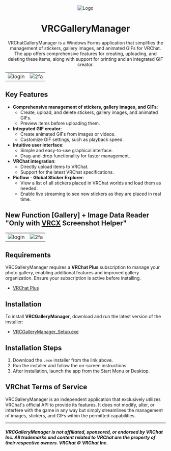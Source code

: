 <div align="center">
<img src="https://github.com/user-attachments/assets/b3503583-ac41-4202-b8ca-3d397580e296" alt="Logo">

# VRCGalleryManager

VRChatGalleryManager is a Windows Forms application that simplifies the management of stickers, gallery images, and animated GIFs for VRChat. The app offers comprehensive features for creating, uploading, and deleting these items, along with support for printing and an integrated GIF creator.

<table>
  <tr>
    <td align="center"><img src="https://github.com/user-attachments/assets/55f4fede-d5cc-4187-aebe-cbd55f35d645" alt="login"></td>
    <td align="center"><img src="https://github.com/user-attachments/assets/b76e480f-53ec-41fc-aa7f-c8a4b78a3da3" alt="2fa"></td>
  </tr>
</table>

<div align="left">

## Key Features
- **Comprehensive management of stickers, gallery images, and GIFs**:
  - Create, upload, and delete stickers, gallery images, and animated GIFs.
  - Preview items before uploading them.
- **Integrated GIF creator**:
  - Create animated GIFs from images or videos.
  - Customize GIF settings, such as playback speed.
- **Intuitive user interface**:
  - Simple and easy-to-use graphical interface.
  - Drag-and-drop functionality for faster management.
- **VRChat integration**:
  - Directly upload items to VRChat.
  - Support for the latest VRChat specifications.
- **Picflow - Global Sticker Explorer**:
  - View a list of all stickers placed in VRChat worlds and load them as needed.
  - Enable live streaming to see new stickers as they are placed in real time.

## **New Function [Gallery] + Image Data Reader "Only with [VRCX](https://github.com/vrcx-team/VRCX) Screenshot Helper"**
<table>
  <tr>
    <td align="center"><img src="https://github.com/user-attachments/assets/1ad1fa1c-f179-4c21-91b3-603db7580946" alt="login"></td>
    <td align="center"><img src="https://github.com/user-attachments/assets/99493b8a-5f87-46e9-9036-0f25376cfdaa" alt="2fa"></td>
  </tr>
</table>

## Requirements
VRCGalleryManager requires a **VRChat Plus** subscription to manage your photo gallery, enabling additional features and improved gallery organization. Ensure your subscription is active before installing.

- [VRChat Plus](https://vrchat.com/home/subscriptions)

## Installation
To install **VRCGalleryManager**, download and run the latest version of the installer:

- [VRCGalleryManager_Setup.exe](https://github.com/TheIceDragonz/VRCGalleryManager/releases/latest)

## Installation Steps

1. Download the `.exe` installer from the link above.
2. Run the installer and follow the on-screen instructions.
3. After installation, launch the app from the Start Menu or Desktop.

## VRChat Terms of Service

VRCGalleryManager is an independent application that exclusively utilizes VRChat's official API to provide its features. It does not modify, alter, or interfere with the game in any way but simply streamlines the management of images, stickers, and GIFs within the permitted capabilities.

---

##### VRCGalleryManager is not affiliated, sponsored, or endorsed by VRChat Inc. All trademarks and content related to VRChat are the property of their respective owners. VRChat © VRChat Inc.
